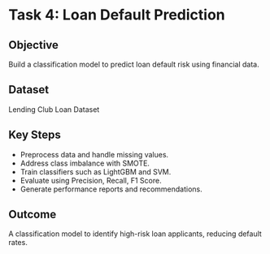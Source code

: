 # Task 4: Loan Default Prediction

## Objective
Build a classification model to predict loan default risk using financial data.

## Dataset
Lending Club Loan Dataset

## Key Steps
- Preprocess data and handle missing values.
- Address class imbalance with SMOTE.
- Train classifiers such as LightGBM and SVM.
- Evaluate using Precision, Recall, F1 Score.
- Generate performance reports and recommendations.

## Outcome
A classification model to identify high-risk loan applicants, reducing default rates.

